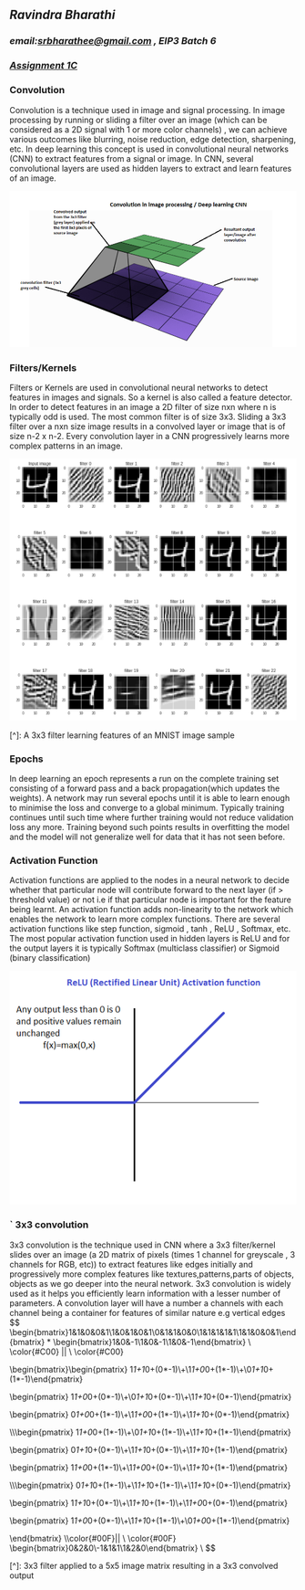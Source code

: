 



## ***Ravindra Bharathi*** 

### *email:srbharathee@gmail.com , EIP3 Batch 6*

### ***<u>Assignment 1C</u>*** 

### Convolution

Convolution is a technique used in image and signal processing. In image processing by running or sliding a filter over an image (which can be considered as a 2D signal with 1 or more color channels) , we can achieve various outcomes like blurring, noise reduction, edge detection, sharpening, etc. In deep learning this concept is used in convolutional neural networks (CNN) to extract features from a signal or image. In CNN, several convolutional layers are used as hidden layers to extract and learn features of an image.

![convolution](https://raw.githubusercontent.com/ravindrabharathi/eip3/master/images/convolution.png)

### Filters/Kernels

Filters or Kernels are used in convolutional neural networks to detect features in images and signals. So a kernel is also called a feature detector. In order to detect features in an image  a 2D filter of size nxn where n is typically odd is used. The most common filter is of size 3x3.  Sliding a 3x3 filter over a nxn size image results in a convolved layer or image that is of size n-2 x n-2. Every convolution layer in a CNN progressively learns more complex patterns in an image.

![3x3 filter on MNIST data](https://raw.githubusercontent.com/ravindrabharathi/eip3/master/images/3x3_filteron_Mnist.png)

[^]:                          A 3x3 filter learning features of an MNIST image sample 

### Epochs 

In deep learning an epoch represents a run on the complete training set consisting of a forward pass and a back propagation(which updates the weights). A network may run several epochs until it is able to learn enough to minimise the loss and converge to a global minimum. Typically training continues until such time where further training would not reduce validation loss any more. Training beyond such points results in overfitting the model and the model will not generalize well for data that it has not seen before. 

### Activation Function

Activation functions are applied to the nodes in a neural network to decide whether that particular node will contribute forward to the next layer (if > threshold value) or not i.e if that particular node is important for the feature being learnt. An activation function adds non-linearity to the network which enables the network to learn more complex functions. There are several activation functions like step function, sigmoid , tanh , ReLU , Softmax, etc. The most popular activation function used in hidden layers is ReLU and for the output layers it is typically Softmax (multiclass classifier) or Sigmoid (binary classification)

![ReLU activation function](https://raw.githubusercontent.com/ravindrabharathi/eip3/master/images/ReLU.png)

### ` 3x3 convolution

3x3 convolution is the technique used in CNN where a 3x3 filter/kernel slides over an image (a 2D matrix of pixels (times 1 channel for greyscale , 3 channels for RGB, etc)) to extract features like edges initially and progressively more complex features like textures,patterns,parts of objects, objects as we go deeper into the neural network. 3x3 convolution is widely used as it helps you efficiently learn information with a lesser number of parameters. A convolution layer will have a number a channels with each channel being a container for features of similar nature e.g vertical edges
$$
\begin{bmatrix}1&1&0&0&1\\1&0&1&0&1\\0&1&1&0&0\\1&1&1&1&1\\1&1&0&0&1\end{bmatrix} * \begin{bmatrix}1&0&-1\\1&0&-1\\1&0&-1\end{bmatrix}  \\ \color{#C00} || \\ \color{#C00}

\begin{bmatrix}\begin{pmatrix}
1*1+1*0+(0*-1)\\+\\1*1+0*0+(1*-1)\\+\\0*1+1*0+(1*-1)\end{pmatrix}

\begin{pmatrix}
1*1+0*0+(0*-1)\\+\\0*1+1*0+(0*-1)\\+\\1*1+1*0+(0*-1)\end{pmatrix}

\begin{pmatrix}
0*1+0*0+(1*-1)\\+\\1*1+0*0+(1*-1)\\+\\1*1+1*0+(0*-1)\end{pmatrix}

\\\\\begin{pmatrix}
1*1+0*0+(1*-1)\\+\\0*1+1*0+(1*-1)\\+\\1*1+1*0+(1*-1)\end{pmatrix}

\begin{pmatrix}
0*1+1*0+(0*-1)\\+\\1*1+1*0+(0*-1)\\+\\1*1+1*0+(1*-1)\end{pmatrix}

\begin{pmatrix}
1*1+0*0+(1*-1)\\+\\1*1+0*0+(0*-1)\\+\\1*1+1*0+(1*-1)\end{pmatrix}

\\\\\begin{pmatrix}
0*1+1*0+(1*-1)\\+\\1*1+1*0+(1*-1)\\+\\1*1+1*0+(0*-1)\end{pmatrix}

\begin{pmatrix}
1*1+1*0+(0*-1)\\+\\1*1+1*0+(1*-1)\\+\\1*1+0*0+(0*-1)\end{pmatrix}

\begin{pmatrix}
1*1+0*0+(0*-1)\\+\\1*1+1*0+(1*-1)\\+\\0*1+0*0+(1*-1)\end{pmatrix}

\end{bmatrix} \\\color{#00F}|| \\ \color{#00F} \begin{bmatrix}0&2&0\\-1&1&1\\1&2&0\end{bmatrix} \\
$$

[^]:                                             3x3 filter applied to a 5x5 image matrix resulting in a 3x3 convolved output

